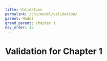 ```yaml
---
title: Validation
permalink: /ch1/model/validation/
parent: Model
grand_parent: Chapter 1
nav_order: 15
---
```


# Validation for Chapter 1
